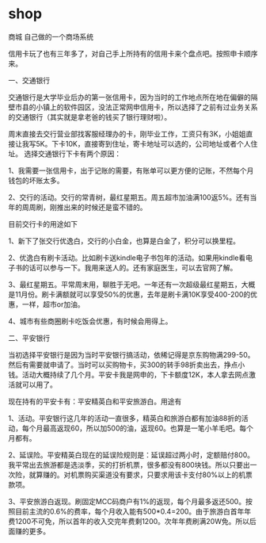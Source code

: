 # shop
商城
自己做的一个商场系统

信用卡玩了也有三年多了，对自己手上所持有的信用卡来个盘点吧。按照申卡顺序来。


一、交通银行

交通银行是大学毕业后办的第一张信用卡，因为当时的工作地点所在地在偏僻的隔壁市县的小镇上的软件园区，没法正常网申信用卡，所以选择了之前有过业务关系的交通银行（其实就是拿老爸的钱买了银行理财啦）。

周末直接去交行营业部找客服经理办的卡，刚毕业工作，工资只有3K，小姐姐直接让我写5K。下卡10K，直接寄到住址，寄卡地址可以选的，公司地址或者个人住址。
选择交通银行下卡有两个原因：

1、我需要一张信用卡，出于记账的需要，有账单可以更方便的记账，不然每个月钱包的坏账太多。

2、交行的活动。交行的常青树，最红星期五。周五超市加油满100返5%。还有当年的周周刷，刚推出来的时候还是蛮不错的。

目前交行卡的用途如下

1、新下了张交行优逸白，交行的小白金，也算是白金了，积分可以换里程。

2、优逸白有刷卡活动。比如刷卡送kindle电子书包年的活动。如果用kindle看电子书的话可以参与一下。我用来送人的。还有家庭医生，可以去官网了解。

3、最红星期五。平常周末用，聊胜于无吧。一年还有一次超级最红星期五，大概是11月份。刷卡满额就可以享受50%的优惠，去年是刷卡满10K享受400-200的优惠，一样，超市or加油。

4、城市有些商圈刷卡吃饭会优惠，有时候会用得上。



二、平安银行

当初选择平安银行是因为当时平安银行搞活动，依稀记得是京东购物满299-50。然后有需要就申请了。当时可以买购物卡，买300的转手98折卖出去，挣点小钱。活动大概持续了几个月。平安卡我是网申的，下卡额度12K，本人拿去网点激活就可以用了。

现在持有的平安卡有：平安精英白和平安旅游白。用途有

1、活动。平安银行这几年的活动一直很多，精英白和旅游白都有加油88折的活动，每个月最高返现60，所以加500的油，返现60。也算是一笔小羊毛吧。每个月都有。

2、延误险。平安精英白现在的延误险规则是：延误超过两小时，定额赔付800。我平常出去旅游都是选淡季，买的打折机票，很多都没有800块钱。所以只要出一次险，就算赚的。对机票购买渠道没有要求，只要求用该卡支付80%以上的机票款项。

3、平安旅游白返现。刷固定MCC码商户有1%的返现，每个月最多返还500。按照目前主流的0.6%的费率，每个月收入能有500*0.4=200。由于旅游白首年年费1200不可免，所以首年的收入交完年费剩1200。次年年费刷满20W免。所以后面赚的更多。









